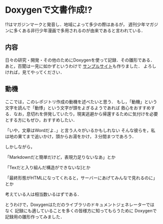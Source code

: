 # Doxygenで文書作成!?

!?はマガジンマークと発音し．地域によって多少の際はあるが，
週刊少年マガジンに多くある非行少年漫画で多用されるのが由来であると言われている．

## 内容

日々の研究・開発・その他のためにDoxygenを使って記録．その雛形である．
あと，百聞は一見に如かずというわけで
[サンプルサイト](https://harumo11.github.io/doxygen/)も作りました．
よろしければ，見てやってください．

## 動機

ここでは，このレポジトリ作成の動機を述べたいと思う．
もし，「動機」という文字を読んで「動悸」という文字が頭をよぎるようであれば
救心をおすすめする．なお，息切れを併発していたり，現実逃避から帰還するために気付けを必要とする方にもぜひ，おすすめしたい．


「いや，文章はWordだよ．」と言う人々がいるかもしれない
そんな彼らを，私は地の果てまで追いかけ，頭からお湯をかけ，３分間まつであろう．

しかしながら，

「Markdownだと簡単だけど，表現力足りないなあ」とか

「Texだと入り組んだ構造ができないな]とか

「最終形態がHTMLになってくれると，サーバーにあげてみんなで見れるのに」とか

考えている人は相当数いるはずである．

とうわけで，Doxygenはただのライブラリのドキュメントジェネレーターではなく
記録にも適していることを多くの皆様方に知ってもらうために
Doxygenで記録用の雛形作ってみました．
